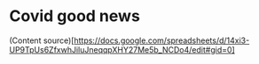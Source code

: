 # Covid good news

(Content source)[https://docs.google.com/spreadsheets/d/14xi3-UP9TpUs6ZfxwhJiluJneqqpXHY27Me5b_NCDo4/edit#gid=0]

